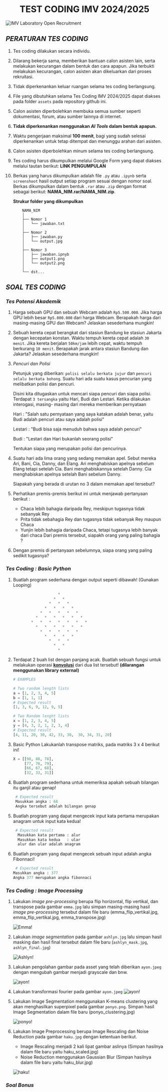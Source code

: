 <h1 style="text-align: center; font-weight: bold;">TEST CODING IMV 2024/2025</h1>

<img title="Banner" alt="IMV Laboratory Open Recruitment" src="display/banner.png">

## ***PERATURAN TES CODING***

1. Tes coding dilakukan secara individu.
2. Dilarang bekerja sama, memberikan bantuan calon asisten lain, serta melakukan kecurangan dalam bentuk dan cara apapun. Jika terbukti melakukan kecurangan, calon asisten akan dikeluarkan dari proses rekruitasi.
3. Tidak diperkenankan keluar ruangan selama tes coding berlangsung.
4. File yang dibutuhkan selama Tes Coding IMV 2024/2025 dapat diakses pada folder `assets` pada repository github ini.
5. Calon asisten diperbolehkan membuka semua sumber seperti dokumentasi, forum, atau sumber lainnya di internet.
6. **Tidak diperkenankan menggunakan ***AI Tools*** dalam bentuk apapun.**
7. Waktu pengerjaan maksimal **100 menit**, bagi yang sudah selesai diperkenankan untuk tetap ditempat dan menunggu arahan dari asisten.
8. Calon asisten diperbolehkan minum selama tes coding berlangsung.
9. Tes coding harus dikumpulkan melalui Google Form yang dapat diakses melalui tautan berikut: **LINK PENGUMPULAN**
10. Berkas yang harus dikumpulkan adalah file `.py` atau `.ipynb` serta `screenshoot` hasil output setiap program sesuai dengan nomor soal. Berkas dikumpulkan dalam bentuk `.rar` atau `.zip` dengan format sebagai berikut: **NAMA_NIM.rar/NAMA_NIM.zip**.

    **Strukur folder yang dikumpulkan**
    ```
        NAMA_NIM
        │
        ├── Nomor 1
        │   └── jawaban.txt
        │
        ├── Nomor 2
        │   ├── jawaban.py
        │   └── output.jpg
        │
        ├── Nomor 3
        │   ├── jawaban.ipnyb
        │   ├── output1.png
        │   └── output2.png
        │
        └── dst...
    ```

## ***SOAL TES CODING***

### ***Tes Potensi Akademik***

1. Harga sebuah GPU dan sebuah Webcam adalah `Rp5.500.000`. Jika harga GPU lebih besar `Rp5.000.000` dari harga Webcam. Berapakah harga dari masing-masing GPU dan Webcam? Jelaskan sesederhana mungkin!

2. Sebuah kereta cepat berangkat dari stasiun Bandung ke stasiun Jakarta dengan kecepatan konstan. Waktu tempuh kereta cepat adalah `30 menit`. Jika kereta berjalan `50km/jam` lebih cepat, waktu tempuh berkurang `10 menit`. Berapakah jarak antara stasiun Bandung dan Jakarta? Jelaskan sesederhana mungkin!

3. *Pencuri dan Polisi*

    Petunjuk yang diberikan: `polisi selalu berkata jujur` dan `pencuri selalu berkata bohong`. Suatu hari ada suatu kasus pencurian yang melibatkan polisi dan pencuri. 

    Disini kita ditugaskan untuk mencari siapa pencuri dan siapa polisi. Terdapat `3 tersangka` yaitu Hari, Budi dan Lestari. 
    Ketika dilakukan interogasi, masing- masing dari mereka memberikan pernyataan 

    Hari : "Salah satu pernyataan yang saya katakan adalah benar, yaitu Budi adalah pencuri atau saya adalah polisi" 

    Lestari : "Budi bisa saja menuduh bahwa saya adalah pencuri" 

    Budi : "Lestari dan Hari bukanlah seorang polisi" 

    Tentukan siapa yang merupakan polisi dan pencurinya.

4. Suatu hari ada lima orang yang sedang memakan apel. Sebut mereka Ari, Bani, Cia, Danny, dan Elang. Ari menghabiskan apelnya sebelum Elang tetapi setelah Cia. Bani menghabiskannya setelah Danny. Cia menghabiskan apelnya setelah Bani sebelum Danny. 

    Siapakah yang berada di urutan no 3 dalam memakan apel tersebut? 

5. Perhatikan premis-premis berikut ini untuk menjawab pertanyaan berikut :
    - Chaca lebih bahagia daripada Rey, meskipun tugasnya tidak sebanyak Rey
    - Prita tidak sebahagia Rey dan tugasnya tidak sebanyak Rey maupun Chaca
    - Yunjin lebih bahagia daripada Chaca, tetapi tugasnya lebih banyak dari chaca
  Dari premis tersebut, siapakh orang yang paling bahagia ?

6. Dengan premis di pertanyaan sebelumnya, siapa orang yang paling sedikit tugasnya?

### ***Tes Coding : Basic Python***

1. Buatlah program sederhana dengan output seperti dibawah! (Gunakan Looping)

    ```python
                        *   
                      *   *   
                    *   *   *   
                  *   *   *   *   
                *   *   *   *   *   
              *   *   *   *   *   *   
            *   *   *   *   *   *   *   
              *   *   *   *   *   *   
                *   *   *   *   *   
                  *   *   *   *   
                    *   *   *   
                      *   *   
                        *   
    ```

2. Terdapat 2 buah list dengan panjang acak. Buatlah sebuah fungsi untuk melakukan operasi [**konvolusi**](https://en.wikipedia.org/wiki/Convolution) dari dua list tersebut! **(dilarangan menggunakan library external)**

    ```python
    # EXAMPLES

    # Two random length lists
    a = [1, 2, 3, 4, 5]
    b = [1, 1, 1]
    # Expected result
    [1, 3, 6, 9, 12, 9, 5]

    # Two Random lenght lists
    x = [1, 2, 3, 4, 5]
    y = [4, 3, 2, 1, 2, 3, 4]
    # Expected result
    [4, 11, 20, 30, 42, 33, 30,  30, 34, 31, 20]
    `````

3. Basic Python 
Lakukanlah transpose matriks, pada matriks 3 x 4 berikut ini!

    ```python
    X = [[98, 88, 78],
         [77, 78, 79],
         [66, 67, 68],
         [32, 33, 31]] 
    ```

4. Buatlah program sederhana untuk memeriksa apakah sebuah bilangan itu ganjil atau genap!

    ```python
     # Expected result
     Masukkan angka : 68
     Angka tersebut adalah bilangan genap
    ```

5. Buatlah program yang dapat mengecek  input kata pertama merupakan anagram untuk input kata kedua!

    ```python
     # Expected result
      Masukkan kata pertama : alur
      Masukkan kata kedua   : ular
      alur dan ular adalah anagram
    ```

6. Buatlah program yang dapat mengecek sebuah input adalah angka Fibonnaci!

    ```python
     # Expected result
    Masukkan angka : 377
    Angka 377 merupakan angka fibonnaci
    ```

### ***Tes Coding : Image Processing***

1. Lakukan *image pre-processing* berupa flip horizontal, flip vertikal, dan transpose pada gambar `emma.jpg` lalu simpan masing-masing hasil *image pre-processing* tersebut dalam file baru (emma_flip_vertikal.jpg, emma_flip_vertikal.jpg, emma_transpose.jpg) 

    ![Emma!](/display/emma_preprocessing.jpg "Emma")

2. Lakukan *image segmentation* pada gambar `ashlyn.jpg` lalu simpan hasil masking dan hasil final tersebut dalam file baru (`ashlyn_mask.jpg`, `ashlyn_final.jpg`)

    ![Ashlyn!](/display/ashlyn_segmentation.jpg "Ashlyn")

3. Lakukan pengolahan gambar pada asset yang telah diberikan `ayon.jpeg` dengan mengubah gambar menjadi grayscale dan bnw.

   ![ayon!](/display/result_ahyeon.png "Ayon")

4. Lakukan transformasi fourier pada gambar `ayon.jpeg` 
    ![ayon!](/display/fft_ayon.png "Ayon")

5. Lakukan Image Segmentation menggunakan K-means clustering yang akan menghasilkan superpixel pada gambar `ponyo.png`. Simpan hasil Image Segmentation dalam file baru (ponyo_clustering.jpg)

   ![ponyo!](/display/ponyo_segmentation.png "Ponyo")


6. Lakukan Image Preprocessing berupa Image Rescaling dan Noise Reduction pada gambar `haku.jpg` dengan ketentuan berikut.
    - Image Rescaling menjadi 2 kali lipat gambar aslinya (Simpan hasilnya dalam file baru yaitu haku_scaled.jpg)
    - Noise Reduction menggunakan Gaussian Blur (Simpan hasilnya dalam file baru yaitu haku_blur.jpg)

   ![haku!](/display/haku_preprocessing.png "Haku")


### ***Soal Bonus***

